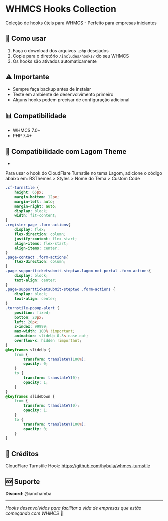 # WHMCS Hooks Collection

Coleção de hooks úteis para WHMCS - Perfeito para empresas iniciantes

## 📁 Como usar

1. Faça o download dos arquivos `.php` desejados
2. Copie para o diretório `/includes/hooks/` do seu WHMCS
3. Os hooks são ativados automaticamente

## ⚠️ Importante

- Sempre faça backup antes de instalar
- Teste em ambiente de desenvolvimento primeiro
- Alguns hooks podem precisar de configuração adicional

## 📊 Compatibilidade

- WHMCS 7.0+
- PHP 7.4+

## 🎨 Compatibilidade com Lagom Theme
- 
Para usar o hook do CloudFlare Turnstile no tema Lagom, adicione o código abaixo em:
RSThemes > Styles > Nome do Tema > Custom Code

```css
.cf-turnstile {
    height: 65px;
    margin-bottom: 12px;
    margin-left: auto;
    margin-right: auto;
    display: block;
    width: fit-content;
}
.register-page .form-actions{
    display: flex;
    flex-direction: column;
    justify-content: flex-start;
    align-items: flex-start;
    align-items: center;
}
.page-contact .form-actions{
    flex-direction: column;
}
.page-supportticketsubmit-steptwo.lagom-not-portal .form-actions{
    display: block;
    text-align: center;
}
.page-supportticketsubmit-steptwo .form-actions {
    display: block;
    text-align: center;
}
.turnstile-popup-alert {
    position: fixed;
    bottom: 20px;
    left: 20px;
    z-index: 99999;
    max-width: 100% !important;
    animation: slideUp 0.3s ease-out;
    overflow-x: hidden !important;
}
@keyframes slideUp {
    from {
        transform: translateY(100%);
        opacity: 0;
    }
    to {
        transform: translateY(0);
        opacity: 1;
    }
}
@keyframes slideDown {
    from {
        transform: translateY(0);
        opacity: 1;
    }
    to {
        transform: translateY(100%);
        opacity: 0;
    }
}
```

## 📖 Créditos

CloudFlare Turnstile Hook: https://github.com/hybula/whmcs-turnstile

## 🆘 Suporte

**Discord**: @ianchamba

---

*Hooks desenvolvidos para facilitar a vida de empresas que estão começando com WHMCS* 🚀
